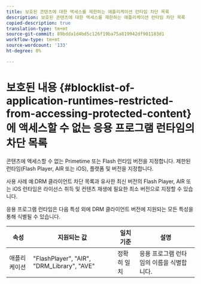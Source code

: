 ```yaml
---
title: 보호된 콘텐츠에 대한 액세스를 제한하는 애플리케이션 런타임 차단 목록
description: 보호된 콘텐츠에 대한 액세스를 제한하는 애플리케이션 런타임 차단 목록
copied-description: true
translation-type: tm+mt
source-git-commit: 89bdda1d4bd5c126f19ba75a819942df901183d1
workflow-type: tm+mt
source-wordcount: '133'
ht-degree: 0%

---
```



# 보호된 내용 {#blocklist-of-application-runtimes-restricted-from-accessing-protected-content}에 액세스할 수 없는 응용 프로그램 런타임의 차단 목록

콘텐츠에 액세스할 수 없는 Primetime 또는 Flash 런타임 버전을 지정합니다. 제한된 런타임(Flash Player, AIR 또는 iOS), 플랫폼 및 버전을 지정합니다.

사용 사례 예:DRM 클라이언트 차단 목록과 유사한 최신 버전의 Flash Player, AIR 또는 iOS 런타임은 라이선스 취득 및 컨텐츠 재생에 필요한 최소 버전으로 지정할 수 있습니다.

응용 프로그램 런타임은 다음 특성 외에 DRM 클라이언트 버전에 지원되는 모든 특성을 통해 식별될 수 있습니다.

| **속성** | **지원되는 값** | **일치 기준** | **설명** |
|---|---|---|---|
| 애플리케이션 | &quot;FlashPlayer&quot;, &quot;AIR&quot;, &quot;DRM_Library&quot;, &quot;AVE&quot; | 정확히 일치 | 응용 프로그램 런타임의 이름을 식별합니다. |
